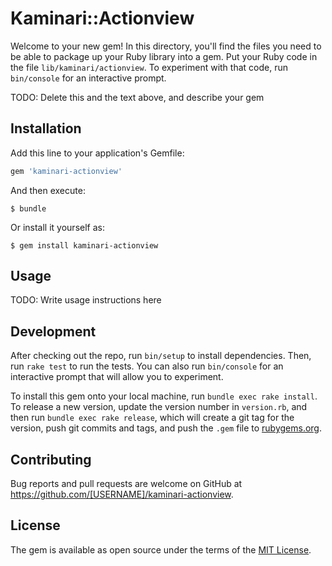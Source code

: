 # Kaminari::Actionview

Welcome to your new gem! In this directory, you'll find the files you need to be able to package up your Ruby library into a gem. Put your Ruby code in the file `lib/kaminari/actionview`. To experiment with that code, run `bin/console` for an interactive prompt.

TODO: Delete this and the text above, and describe your gem

## Installation

Add this line to your application's Gemfile:

```ruby
gem 'kaminari-actionview'
```

And then execute:

    $ bundle

Or install it yourself as:

    $ gem install kaminari-actionview

## Usage

TODO: Write usage instructions here

## Development

After checking out the repo, run `bin/setup` to install dependencies. Then, run `rake test` to run the tests. You can also run `bin/console` for an interactive prompt that will allow you to experiment.

To install this gem onto your local machine, run `bundle exec rake install`. To release a new version, update the version number in `version.rb`, and then run `bundle exec rake release`, which will create a git tag for the version, push git commits and tags, and push the `.gem` file to [rubygems.org](https://rubygems.org).

## Contributing

Bug reports and pull requests are welcome on GitHub at https://github.com/[USERNAME]/kaminari-actionview.


## License

The gem is available as open source under the terms of the [MIT License](http://opensource.org/licenses/MIT).

